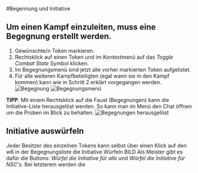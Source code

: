 #Begennung und Initiative

## Um einen Kampf einzuleiten, muss eine Begegnung erstellt werden. 
1. Gewünschte/n Token markieren.
2. Rechtsklick auf einen Token und im Kontextmenü auf das *Toggle Combat State* Symbol klicken.
3. Im Begegnungsmenü sind jetzt alle vorher markierten Token aufgelistet.
4. Für alle weiteren Kampfbeteiligten (egal wann sie in den Kampf kommen) kann wie in Schritt 2 erklärt vorgegangen werden. 
![Begegnung](https://user-images.githubusercontent.com/80099175/111437240-262bfa00-8703-11eb-9ce0-2d839fe284b4.png) ![Begegnungsmenü](https://user-images.githubusercontent.com/80099175/111437573-8a4ebe00-8703-11eb-93ca-1746f6754100.png)  
    
**TIPP**: Mit einem Rechtsklick auf die Faust (Begegnungen) kann die Initiative-Liste herausgelöst werden. So kann man im Menü den Chat öffnen um die Proben im Blick zu behalten.
![Begegnungen herausgelöst](https://user-images.githubusercontent.com/80099175/111438059-19f46c80-8704-11eb-80fb-48330d6c99f9.png)


## Initiative auswürfeln

Jeder Besitzer des einzelnen Tokens kann selbst über einen Klick auf den w6 in der Begegnungsliste die Initiative Würfeln
BILD
Als Meister gibt es dafür die Buttons: *Würfel die Initiative für alle* und *Würfel die Initiative für NSC's*. Bei letzterem werden die 
